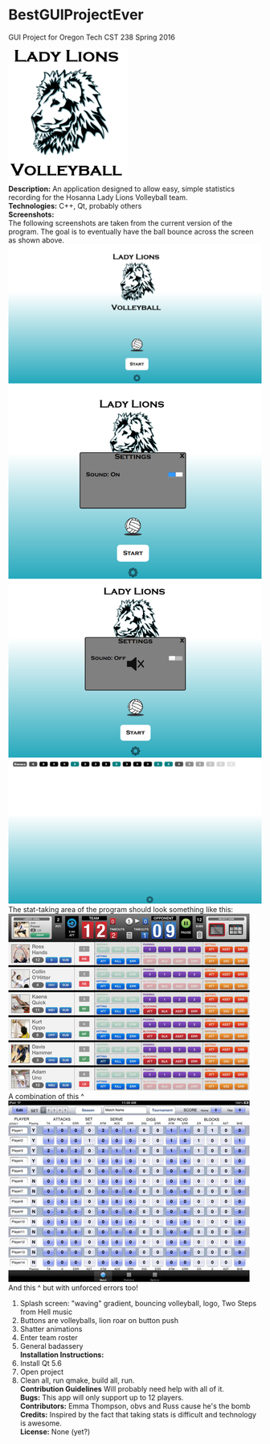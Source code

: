# BestGUIProjectEver
GUI Project for Oregon Tech CST 238 Spring 2016 </br>

![Alt text](https://github.com/emma4thompson/BestGUIProjectEver/blob/master/logo2.png) </br>
<b>Description:</b> An application designed to allow easy, simple statistics recording for the Hosanna Lady Lions Volleyball team.</br>
<b>Technologies:</b> C++, Qt, probably others </br>
<b>Screenshots:</b> </br>
The following screenshots are taken from the current version of the program. The goal is to eventually have the ball bounce across the screen as shown above.</br>
![Alt text](https://github.com/emma4thompson/BestGUIProjectEver/blob/master/splash3.png) </br>
![Alt text](https://github.com/emma4thompson/BestGUIProjectEver/blob/master/splash4.png) </br>
![Alt text](https://github.com/emma4thompson/BestGUIProjectEver/blob/master/splash5.png) </br>
![Alt text](https://github.com/emma4thompson/BestGUIProjectEver/blob/master/splash6.png) </br>
The stat-taking area of the program should look something like this:
![Alt text](https://github.com/emma4thompson/BestGUIProjectEver/blob/master/stats_idea_screenshot.jpeg) </br>
A combination of this ^ </br>
![Alt text](https://github.com/emma4thompson/BestGUIProjectEver/blob/master/stats_idea_screenshot_2.jpeg) </br>
And this ^ but with unforced errors too! </br>
1. Splash screen: "waving" gradient, bouncing volleyball, logo, Two Steps from Hell music </br>
2. Buttons are volleyballs, lion roar on button push </br>
3. Shatter animations </br>
4. Enter team roster </br>
5. General badassery </br>
<b>Installation Instructions:</b>  
1. Install Qt 5.6 </br> 
2. Open project </br> 
3. Clean all, run qmake, build all, run.  </br>
<b>Contribution Guidelines</b> Will probably need help with all of it. </br>
<b>Bugs:</b> This app will only support up to 12 players.</br>
<b>Contributors:</b> Emma Thompson, obvs and Russ cause he's the bomb </br>
<b>Credits:</b> Inspired by the fact that taking stats is difficult and technology is awesome.</br>
<b>License:</b> None (yet?)</br>

